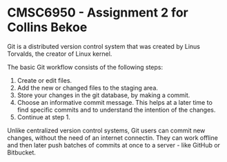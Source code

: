 # CMSC6950 - Assignment 2 for Collins Bekoe

Git is a distributed version control system that was created by Linus Torvalds, the creator of Linux kernel.

The basic Git workflow consists of the following steps: 

1. Create or edit files.
2. Add the new or changed files to the staging area. 
3. Store your changes in the git database, by making a commit. 
4. Choose an informative commit message. This helps at a later time to find specific commits and to understand the intention of the changes.
5. Continue at step 1. 

Unlike centralized version control systems, Git users can commit new changes, without the need of an internet connectin. They can work offline and then later push batches of commits at once to a server - like GitHub or Bitbucket.
